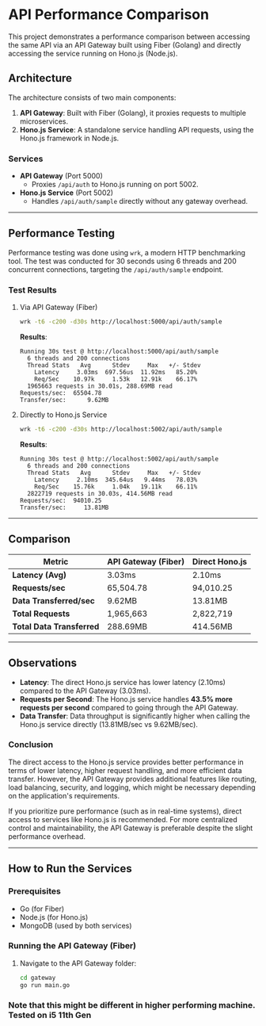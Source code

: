 # API Performance Comparison

This project demonstrates a performance comparison between accessing the same API via an API Gateway built using Fiber (Golang) and directly accessing the service running on Hono.js (Node.js).

## Architecture

The architecture consists of two main components:
1. **API Gateway**: Built with Fiber (Golang), it proxies requests to multiple microservices.
2. **Hono.js Service**: A standalone service handling API requests, using the Hono.js framework in Node.js.

### Services
- **API Gateway** (Port 5000)
  - Proxies `/api/auth` to Hono.js running on port 5002.
- **Hono.js Service** (Port 5002)
  - Handles `/api/auth/sample` directly without any gateway overhead.

---

## Performance Testing

Performance testing was done using `wrk`, a modern HTTP benchmarking tool. The test was conducted for 30 seconds using 6 threads and 200 concurrent connections, targeting the `/api/auth/sample` endpoint.

### Test Results

1. Via API Gateway (Fiber)
    ```bash
    wrk -t6 -c200 -d30s http://localhost:5000/api/auth/sample
    ```

    **Results**:
    ```
    Running 30s test @ http://localhost:5000/api/auth/sample
      6 threads and 200 connections
      Thread Stats   Avg      Stdev     Max   +/- Stdev
        Latency     3.03ms  697.56us  11.92ms   85.20%
        Req/Sec    10.97k     1.53k   12.91k    66.17%
      1965663 requests in 30.01s, 288.69MB read
    Requests/sec:  65504.78
    Transfer/sec:      9.62MB
    ```

2. Directly to Hono.js Service
    ```bash
    wrk -t6 -c200 -d30s http://localhost:5002/api/auth/sample
    ```

    **Results**:
    ```
    Running 30s test @ http://localhost:5002/api/auth/sample
      6 threads and 200 connections
      Thread Stats   Avg      Stdev     Max   +/- Stdev
        Latency     2.10ms  345.64us   9.44ms   78.03%
        Req/Sec    15.76k     1.04k   19.11k    66.11%
      2822719 requests in 30.03s, 414.56MB read
    Requests/sec:  94010.25
    Transfer/sec:     13.81MB
    ```

---

## Comparison

| Metric                      | API Gateway (Fiber)          | Direct Hono.js             |
| ----------------------------| ---------------------------- | -------------------------- |
| **Latency (Avg)**            | 3.03ms                       | 2.10ms                     |
| **Requests/sec**             | 65,504.78                    | 94,010.25                  |
| **Data Transferred/sec**     | 9.62MB                       | 13.81MB                    |
| **Total Requests**           | 1,965,663                    | 2,822,719                  |
| **Total Data Transferred**   | 288.69MB                     | 414.56MB                   |

---

## Observations

- **Latency**: The direct Hono.js service has lower latency (2.10ms) compared to the API Gateway (3.03ms).
- **Requests per Second**: The Hono.js service handles **43.5% more requests per second** compared to going through the API Gateway.
- **Data Transfer**: Data throughput is significantly higher when calling the Hono.js service directly (13.81MB/sec vs 9.62MB/sec).

### Conclusion

The direct access to the Hono.js service provides better performance in terms of lower latency, higher request handling, and more efficient data transfer. However, the API Gateway provides additional features like routing, load balancing, security, and logging, which might be necessary depending on the application's requirements.

If you prioritize pure performance (such as in real-time systems), direct access to services like Hono.js is recommended. For more centralized control and maintainability, the API Gateway is preferable despite the slight performance overhead.

---

## How to Run the Services

### Prerequisites

- Go (for Fiber)
- Node.js (for Hono.js)
- MongoDB (used by both services)

### Running the API Gateway (Fiber)

1. Navigate to the API Gateway folder:
   ```bash
   cd gateway
   go run main.go
   ```

### Note that this might be different in higher performing machine. Tested on i5 11th Gen